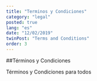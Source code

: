 ```yaml
---
title: "Terminos y Condiciones"
category: "legal"
posted: true
lang: "es"
date: "12/02/2019"
twinPost: "Terms and Conditions"
order: 3
---
```


##Términos y Condiciones

Términos y Condiciones para todos